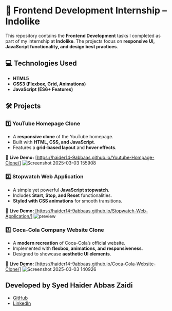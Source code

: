 # 🚀 Frontend Development Internship – Indolike  

This repository contains the **Frontend Development** tasks I completed as part of my internship at **Indolike**. The projects focus on **responsive UI, JavaScript functionality, and design best practices**.  

## 💻 Technologies Used  
- **HTML5**  
- **CSS3 (Flexbox, Grid, Animations)**  
- **JavaScript (ES6+ Features)**

## 🛠️ Projects  

### 1️⃣ YouTube Homepage Clone  
- A **responsive clone** of the YouTube homepage.  
- Built with **HTML, CSS, and JavaScript**.  
- Features a **grid-based layout** and **hover effects**.  

🔗 **Live Demo:** [https://haider14-9abbaas.github.io/Youtube-Hompage-Clone/]
![Screenshot 2025-03-03 155908](https://github.com/user-attachments/assets/1ca0eedc-3bbf-4634-8a6d-ebc89b786dad)


### 2️⃣ Stopwatch Web Application  
- A simple yet powerful **JavaScript stopwatch**.  
- Includes **Start, Stop, and Reset** functionalities.  
- **Styled with CSS animations** for smooth transitions.  

🔗 **Live Demo:** [https://haider14-9abbaas.github.io/Stopwatch-Web-Application/] 
![preview](https://github.com/user-attachments/assets/3bc195c0-07f7-422d-a246-323d8be27aa5)
 

### 3️⃣ Coca-Cola Company Website Clone  
- A **modern recreation** of Coca-Cola’s official website.  
- Implemented with **flexbox, animations, and responsiveness**.  
- Designed to showcase **aesthetic UI elements**.  

🔗 **Live Demo:** [https://haider14-9abbaas.github.io/Coca-Cola-Website-Clone/] 
![Screenshot 2025-03-03 140926](https://github.com/user-attachments/assets/07fb8cdc-5f19-42fb-bd98-a946801c3b8a)

  ## Developed by **Syed Haider Abbas Zaidi**  
- [GitHub](https://github.com/haider14-9abbaas)
- [LinkedIn](https://www.linkedin.com/in/syed-haider-abbas-zaidi-132525215/)
